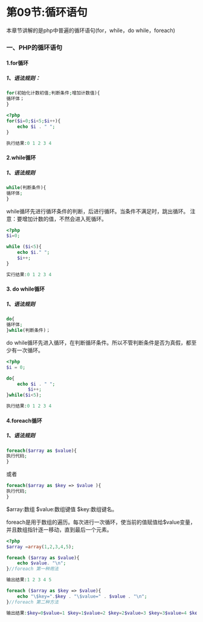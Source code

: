 # 第09节:循环语句
本章节讲解的是php中普遍的循环语句(for，while，do while，foreach)

### 一、PHP的循环语句

#### 1.for循环
##### 1、语法规则：
``` php
for(初始化计数初值;判断条件;增加计数值){
循环体；
}
```

``` php
<?php
for($i=0;$i<5;$i++){
    echo $i . " ";
}

执行结果:0 1 2 3 4
```

#### 2.while循环
##### 1、语法规则
``` php
while(判断条件){
循环体;
}
```
while循环先进行循环条件的判断，后进行循环。当条件不满足时，跳出循环。
注意：要增加计数的值，不然会进入死循环。

``` php
<?php
$i=0;

while ($i<5){
    echo $i." ";
    $i++;
}

实行结果:0 1 2 3 4
```

#### 3. do while循环
##### 1、语法规则

``` php
do{
循环体;
}while(判断条件)；
```

do while循环先进入循环，在判断循环条件。所以不管判断条件是否为真假，都至少有一次循环。

``` php
<?php
$i = 0;

do{
    echo $i . " ";
        $i++;
}while($i<5);

执行结果:0 1 2 3 4 
```

#### 4.foreach循环
##### 1、语法规则
``` php
foreach($array as $value){
执行代码;
}
```
或者
``` php
foreach($array as $key => $value ){
执行代码;
}
```

\$array:数组 \$value:数组键值 $key:数组键名。

foreach是用于数组的遍历。每次进行一次循环，使当前的值赋值给$value变量，并且数组指针逐一移动，直到最后一个元素。

``` php
<?php
$array =array(1,2,3,4,5);

foreach ($array as $value){
    echo $value. "\n";
}//foreach 第一种用法

输出结果:1 2 3 4 5

foreach ($array as $key => $value){
    echo "\$key=".$key . "\$value=" . $value . "\n";
}//foreach 第二种方法

输出结果:$key=0$value=1 $key=1$value=2 $key=2$value=3 $key=3$value=4 $key=4$value=5
```
